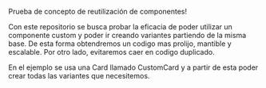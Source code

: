 Prueba de concepto de reutilización de componentes!

Con este repositorio se busca probar la eficacia de poder utilizar un componente custom y poder ir creando variantes partiendo de la misma base.
De esta forma obtendremos un codigo mas prolijo, mantible y escalable.
Por otro lado, evitaremos caer en codigo duplicado.

En el ejemplo se usa una Card llamado CustomCard y a partir de esta poder crear todas las variantes que necesitemos.
